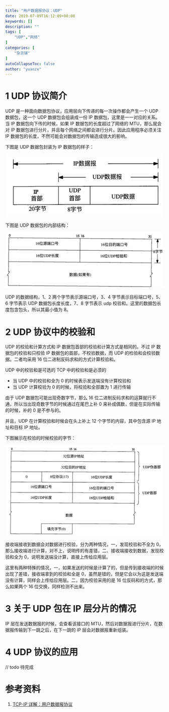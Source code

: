 ```yaml
---
title: "用户数据报协议：UDP"
date: 2019-07-09T16:12:09+08:00
keywords: []
description: ""
tags: [
    "UDP","网络"
]
categories: [
    "杂货铺"
]
autoCollapseToc: false
author: "yuanzx"
---
```


# 1 UDP 协议简介

UDP 是一种面向数据包协议，应用层向下传递的每一次操作都会产生一个 UDP 数据包，这一个 UDP 数据包会组装成一份 IP 数据包，这里是一一对应的关系。当 IP 数据包向下传的时候，如果 IP 数据包的长度超过了网络的 MTU，那么就会对 IP 数据包进行分片，并且每个网络之间都会进行分片。因此应用程序必须关注 IP 数据包的长度，不然可能会对数据包的传输造成很大的影响。

下图是 UDP 数据包封装为 IP 数据包的样子：

![UDP 数据包封装为 IP 数据包](/media/hovel/5.png)

下图是 UDP 数据包的内部结构：

![UDP 数据包的结构](/media/hovel/6.png)

UDP 的数据结构，1、2 两个字节表示源端口号，3、4 字节表示目标端口号，5、6 字节表示 UDP 数据包长度长度，7、8 字节表示 udp 校验和。这里的数据包长度包含包头，所以其最小值为 8。

# 2 UDP 协议中的校验和

UDP 的校验和计算方式和 IP 数据包首部的校验和计算方式是相同的。不过 IP 数据包的校验和只校验 IP 数据包的首部，不校验数据，而 UDP 的检验和会校验数据。二者均采用 16 位二进制反码求和的方式计算校验和。

UDP 中的校验和是可选的 TCP 中的校验和是必须的

- 当 UDP 中的校验和全为 0 的时候表示发送端没有计算校验和
- 当 UDP 计算校验为 0 的时候，将校验和全部置为 1 进行传输

由于 UDP 数据包可能出现奇数字节，那么 16 位二进制反码求和的运算就行不通，所以当出现奇数字节的时候通过在尾巴上补 0 来补成偶数，但是在实际传输的时候，补的 0 是不参与的。

并且，UDP 在计算校验和时候会在头上补上 12 个字节的内容，其中包含源 IP 地址和目标 IP 地址。

下图展示在校验的时候校验的字节：

![UDP 校验时候校验的字节](/media/hovel/7.png)

接收端接收到数据会对数据进行校验，分为两种情况，一，发现校验和不全为 0，那么接收端进行计算，对不上，说明传的有差错，二、接收端接收到数据，发现校验和全为 0，说明发送端没计算，直接上传给应用层。

这里有两种特殊的情况，一，如果发送的时候是计算了的，但是传到接收端的时候出现了差错，接收端拿到的校验和全是 0，虽然是错的，但是它会以为这是发送端没有计算，同样会上传给应用层。二，因为校验采用的是 16 位反码和的方式，那么如果两个 16 位交换，同样检测不出来。

# 3 关于 UDP 包在 IP 层分片的情况

IP 层在发送数据报的时候，会查看该接口的 MTU，然后对数据报进行分片，在数据报传输到下一跳之后，在下一跳的 IP 层会对数据报重新组装。

# 4 UDP 协议的应用

// todo 待完成

# 参考资料

1. [TCP-IP 详解：用户数据报协议](https://gitee.com/zhixiangyuan/bookStorage/raw/master/%E7%BC%96%E7%A8%8B/TCP-IP%E8%AF%A6%E8%A7%A3(%E5%8D%B7%E4%B8%80%E3%80%81%E4%BA%8C%E3%80%81%E4%B8%89).pdf)